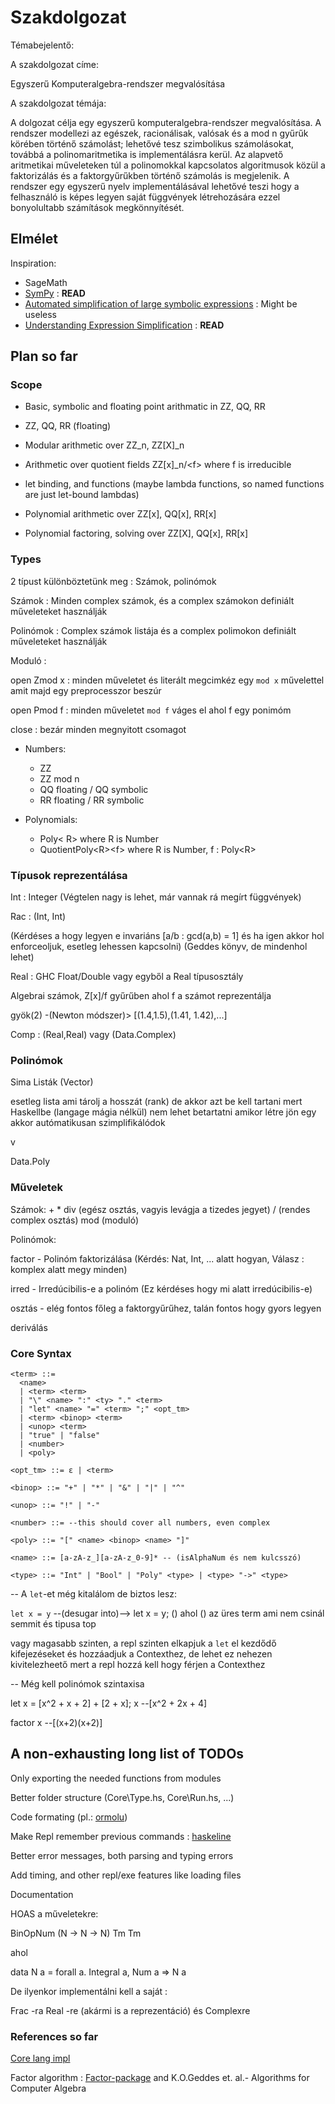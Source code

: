 # Szakdolgozat

Témabejelentő:

A szakdolgozat címe:

Egyszerű Komputeralgebra-rendszer megvalósítása

A szakdolgozat témája:

A dolgozat célja egy egyszerű komputeralgebra-rendszer megvalósítása. A rendszer modellezi az egészek, racionálisak, valósak és a mod n gyűrűk körében történő
számolást; lehetővé tesz szimbolikus számolásokat, továbbá a polinomaritmetika is implementálásra kerül. Az alapvető aritmetikai műveleteken túl a polinomokkal
kapcsolatos algoritmusok közül a faktorizálás és a faktorgyűrűkben történő számolás is megjelenik. A rendszer egy egyszerű nyelv implementálásával lehetővé teszi hogy
a felhasználó is képes legyen saját függvények létrehozására ezzel bonyolultabb számítások megkönnyítését.

## Elmélet

Inspiration:

- SageMath
- [SymPy](https://en.wikipedia.org/wiki/SymPy) : **READ**
- [Automated simplification of large symbolic expressions](https://novaprd-lb.newcastle.edu.au/vital/access/%20/manager/Repository/uon:21382?view=list&f0=sm_identifier%3A%22http%3A%2F%2Fhdl.handle.net%2F1959.13%2F1307281%22&sort=sort_ss_title+asc) : Might be useless
- [Understanding Expression Simplification](http://www.cas.mcmaster.ca/~carette/publications/simplification.pdf) : **READ**

## Plan so far

### Scope

- Basic, symbolic and floating point arithmatic in ZZ, QQ, RR
- ZZ, QQ, RR (floating)
- Modular arithmetic over ZZ_n, ZZ[X]_n

- Arithmetic over quotient fields ZZ[x]_n/\<f\> where f is irreducible

- let binding, and functions (maybe lambda functions, so named functions are just let-bound lambdas)

- Polynomial arithmetic over ZZ[x], QQ[x], RR[x]

- Polynomial factoring, solving over ZZ[X], QQ[x], RR[x]

### Types

2 típust különböztetünk meg : Számok, polinómok

Számok :
  Minden complex számok, és a complex számokon definiált műveleteket használják

Polinómok :
  Complex számok listája és a complex polimokon definiált műveleteket használják

Moduló :

  open Zmod x : minden műveletet és literált megcimkéz egy `mod x` művelettel amit majd egy preprocesszor beszúr

  open Pmod f : minden műveletet `mod f` váges el ahol f egy ponimóm

  close : bezár minden megnyitott csomagot

- Numbers:
  - ZZ
  - ZZ mod n
  - QQ floating / QQ symbolic
  - RR floating / RR symbolic

- Polynomials:
  - Poly< R> where R is Number
  - QuotientPoly\<R\>\<f\> where R is Number, f : Poly\<R\>

### Típusok reprezentálása

Int :
  Integer (Végtelen nagy is lehet, már vannak rá megírt függvények)

Rac :
  (Int, Int)

  (Kérdéses a hogy legyen e invariáns [a/b : gcd(a,b) = 1] és ha igen akkor hol enforceoljuk, esetleg lehessen kapcsolni)
  (Geddes könyv, de mindenhol lehet)

Real :
  GHC Float/Double vagy egyből a Real típusosztály

  Algebrai számok, Z[x]/f gyűrűben ahol f a számot reprezentálja

  gyök(2) -(Newton módszer)> [(1.4,1.5),(1.41, 1.42),...]

Comp :
  (Real,Real) vagy (Data.Complex)

### Polinómok

Sima Listák (Vector)

esetleg lista ami tárolj a hosszát (rank) de akkor azt be kell tartani mert Haskellbe (langage mágia nélkül) nem lehet betartatni
amikor létre jön egy akkor autómatikusan szimplifikálódok

v

Data.Poly

### Műveletek

Számok:
  +
  *
  div (egész osztás, vagyis levágja a tizedes jegyet)
  / (rendes complex osztás)
  mod (moduló)
  
Polinómok:

  factor - Polinóm faktorizálása (Kérdés: Nat, Int, ... alatt hogyan, Válasz : komplex alatt megy minden)

  irred - Irredúcibilis-e a polinóm (Ez kérdéses hogy mi alatt irredúcibilis-e)

  osztás - elég fontos főleg a faktorgyűrűhez, talán fontos hogy gyors legyen

  deriválás

### Core Syntax

```bnf
<term> ::= 
  <name>
  | <term> <term>
  | "\" <name> ":" <ty> "." <term>
  | "let" <name> "=" <term> ";" <opt_tm>
  | <term> <binop> <term>
  | <unop> <term>
  | "true" | "false"
  | <number>
  | <poly>

<opt_tm> ::= ε | <term> 

<binop> ::= "+" | "*" | "&" | "|" | "^"

<unop> ::= "!" | "-"

<number> ::= --this should cover all numbers, even complex

<poly> ::= "[" <name> <binop> <name> "]"

<name> ::= [a-zA-z_][a-zA-z_0-9]* -- (isAlphaNum és nem kulcsszó)

<type> ::= "Int" | "Bool" | "Poly" <type> | <type> "->" <type>

```

-- A `let`-et még kitalálom de biztos lesz:
  
  `let x = y` --(desugar into)--> let x = y; () ahol () az üres term ami nem csinál semmit és tipusa top
  
  vagy magasabb szinten, a repl szinten elkapjuk a `let` el kezdődő kifejezéseket és hozzáadjuk a Contexthez, de lehet ez nehezen kivitelezheető mert a repl hozzá kell hogy férjen a Contexthez

-- Még kell polinómok szintaxisa

let x = [x^2 + x + 2] + [2 + x]; x
--[x^2 + 2x + 4]

factor x
--[(x+2)(x+2)]

## A non-exhausting long list of TODOs

Only exporting the needed functions from modules

Better folder structure (Core\Type.hs, Core\Run.hs, ...)

Code formating (pl.: [ormolu](https://github.com/tweag/ormolu))

Make Repl remember previous commands : [haskeline](https://hackage.haskell.org/package/haskeline)

Better error messages, both parsing and typing errors

Add timing, and other repl/exe features like loading files

Documentation

HOAS a műveletekre:

BinOpNum (N -> N -> N) Tm Tm

ahol

data N a = forall a. Integral a, Num a => N a 

De ilyenkor implementálni kell a saját :
  
  Frac -ra
  Real -re (akármi is a reprezentáció)
  és Complexre
  

### References so far

[Core lang impl](https://github.com/AndrasKovacs/elaboration-zoo/tree/master/01-eval-HOAS-names)

Factor algorithm : [Factor-package](https://hackage.haskell.org/package/factor) and K.O.Geddes et. al.- Algorithms for Computer Algebra
